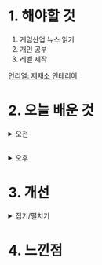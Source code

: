 
# 1. 해야할 것

1. 게임산업 뉴스 읽기 
2. 개인 공부  
3. 레벨 제작

[언리얼: 제재소 인테리어](https://dev.epicgames.com/community/learning/courses/qRG/unreal-engine-b03e6f/BKmk/unreal-engine-41b681)



# 2. 오늘 배운 것

<details>
<summary>오전</summary>

## 오늘의 게임 뉴스

■ '식혼도: 백화요란', 4월 18일 스팀 출시
CFK(대표 구창식)은 오늘(8일), 동양 판타지 탄막슈팅 '식혼도: 백화요란'의 스팀판 글로벌 발매일을 오는 4월 18일로 결정하고 발매에 앞서 게임의 주요 특징을 소개하는 첫 번째 시간을 갖는다고 밝혔습니다. '식혼도: 백화요란'은 국내 인디 개발사 '디어팜(Deerfarm)'이 개발한 게임으로, 동양풍 세계관을 배경으로 지옥에서 탈출한 요괴들의 탄막을 피하고 영혼을 수집, 강력한 공격으로 적들을 쓰러뜨려 나가는 종스크롤 슈팅 장르를 표방하고 있습니다.

■ 넷마블문화재단, '제20회 넷마블게임콘서트' 참가자 모집
넷마블문화재단(이사장 방준혁)은 오는 27일 넷마블 사옥에서 개최 예정인 '제20회 넷마블게임콘서트' 참가자를 모집한다고 8일 밝혔습니다. 넷마블게임콘서트는 넷마블문화재단이 건강한 게임문화 조성과 확산을 위해 2019년부터 여러 분야의 전문가를 초빙해 게임산업 트렌드 및 미래 비전을 공유하고 전문가와 현업자의 경험을 나누는 오픈 포럼 형식의 사회공헌 프로그램입니다.

■ 씰WTF, 아시아 지역 CBT 참가자 모집
플레이위드코리아(대표 김학준)는 ㈜플레이위드게임즈가 개발 중인 '씰WTF(영문 Seal :What The Fun)'의 아시아 지역의 CBT 참가자를 금일부터 모집합니다. 오는 21일까지 예정된 아시아 지역의 첫 CBT 참가자 모집은 한국을 포함해 인도네시아, 대만, 태국 등의 국가에서 진행되며, 누구나 신청이 가능하며, 신청 유저 전원이 테스트에 참여가 가능합니다.

■ 페르소나5: 더 팬텀X, 4월 18일 출시
SEGA의 정식 라이선스를 받아, ATLUS가 전면 감수하고 글로벌 게임업체 퍼펙트 월드 게임즈가 정성 들여 개발한 모바일 RPG '페르소나5: 더 팬텀X' (이하 P5X) 의 한국 정식 출시일이 4월 18일로 확정되었습니다. 공개된 PV 영상처럼 'P5X'는 '페르소나5'의 세계관 설정을 바탕으로 이야기가 전개되며, 원작의 스타일리시한 감각을 완벽히 재현하는 동시에 새로운 캐릭터와 스토리로 흥미진진한 게임 경험을 할 수 있습니다.

■ 인도게임협회, 부회장에 크래프톤 손현일 법인장 선임
우리나라 한국게임산업협회에 해당하는 IDGS(Indian Digital Gaming Society, 인도 디지털 게임 협회)가 크래프톤 손현일 인도법인장을 부회장(Vice President)으로 선임했습니다. IDGS는 인도 게임산업의 건강한 발전과 책 임감 있는 게임 장려를 추구합니다.

■ 전용기 의원, LCK 디도스 사태에 "특수본 설치라도 해야"
더불어민주당 전용기 의원이 최근 LCK 디도스(DDoS) 사태에 수사기관의 발 빠른 대응을 촉구했습니다. 전용기 의원은 6일 SNS를 통해 "인터넷 방송인을 대상으로 디도스 공격이 쏟아진 것이 벌써 수개월 전, 중간에 LCK 중계가 중단되기까지 했는데 여전히 해결은 요원해 보인다"라며 "국가의 제1역할은 국민들이 범죄로부터 안전한 환경을 제공하는 것, 범죄로부터 불안하지 않도록 예방하고 만약 발생했다면 조속히 조치해 추가 피해를 막는 것이다"라고 밝혔습니다.

■ 프로스트펑크2, 4월 15일부터 베타 테스트 진행 
혹한 속 인간 군상의 모습을 볼 수 있는 게임, 프로스트펑크2가 베타 테스트를 진행합니다. 11비트 스튜디오가 개발 중인 프로스트펑크2는 눈보라로 멸망한 세계에서 살아남은 자들의 모습을 다뤘던 도시 생존 게임 프로스트펑크의 후속작입니다.

■ 쿵야 레스토랑즈, 카카오프렌즈와 팝업스토어 운영
넷마블(대표 권영식, 김병규)은 콘텐츠 마케팅 자회사 엠엔비(MNB, 대표 배민호)가 카카오프렌즈샵과 협업해 팝업스토어를 운영한다고 5일 밝혔습니다. 팝업스토어 관련 자세한 내용은 쿵야 레스토랑즈 공식 인스타그램과 카카오프렌즈 공식 인스타그램에서 확인할 수 있습니다.

■ 2D 액션 게임 '선즈 오브 발할라', 한국어판 금일 출시
에이치투 인터렉티브(이하 H2 INTERACTIVE, 대표 허준하)는 '픽셀 체스트(Pixel Chest)'가 개발하고 '후디드 홀스(Hooded Horse)'가 배급한 '선즈 오브 발할라(Sons of Valhalla)'의 PC 한국어판을 오늘(4월 5일) 다이렉트  게임즈를 통하여 정식 출시하였고, 출시를 기념하여 2주간 할인 프로모션 및 네이버페이 지급 이벤트를 진행한다고 밝혔습니다. 플레이어는 주인공인 바이킹 전사 '소랄드 올라프손'이 되어, 자신의 고향을 불태우고 연인을 빼앗은 채 머나먼 잉글랜드 지방까지 도주한 야를을 추격하게 됩니다.

■ 홍순헌 후보, "해운대 세계적 게임 도시로 만들겠다" 공약
홍순헌 더불어민주당 해운대갑 국회의원 후보가 '게임도시 해운대 조성'을 공약했습니다. 게임 관련 인프라를 두루 갖춘 해운대의 이점을 살려 '게임도시 부산'을 뛰어넘는 세계적인 '게임 메카 해운대'를 조성하겠다는 선언입니다.

■ 별이되어라2, 글로벌 다운로드 150만 기록
하이브IM(대표 정우용)은 5일, 자사가 서비스하고 플린트(대표 김영모)에서 개발한 2D 액션 MORPG '별이되어라2: 베다의 기사들'이 글로벌 다운로드 수 150만 건을 돌파했다고 밝혔습니다. 별이되어라2: 베다의 기사들'은 지난 2일 정식 출시 이후, 국내에서는 출시 하루 만에 구글플레이 인기 게임 순위에서 1위를 차지했으며, 일본에서는 애플 앱스토어와 구글플레이 인기 게임 순위 모두 1위를 기록했습니다.

■ 아슬아슬 여관 운영! '던전 인' 텀블벅 펀딩 시작 
국내 인디게임 개발사 '캣 소사이어티'는 지난 5일 현재 개발 중인 게임 '던전 인'의 텀블벅 크라우드 펀딩을 도전한다고 전했습니다. 4월 5일(금) 텀블벅 펀딩을 시작한 '던전 인'은 오는 5월 7일(화)까지 약 한 달간 본  펀딩을 진행합니다.

■ 오디션, 이제 스토브에서도 플레이 가능
스마일게이트가 대한민국 PC 온라인 리듬게임의 대명사라 할 수 있는 '오디션(개발사 T3엔터테인먼트, 대표 홍민균)'의 스토브 채널링 정식 서비스를 시작했다고 5일(금) 밝혔습니다. 또한, 오는 18일까지 10레벨을 달성한  이용자 중에서 추첨을 통해 15명에게 오디션 마우스 장패드를 지급하고, 스토브 오디션의 게임 플레이 인증과 스크린샷을 오디션 상점 게시판에 등록하면, 추첨을 통해 10명에게 오디션 굿즈 (스리브 박스, 콜드컵, 피크닉  매트)를 제공합니다.
</details>

##

<details>
<summary>오후</summary>

## 레벨 제작

![image](https://github.com/JM94Ent/TIL-WIL/assets/143363550/99d24a6d-d181-4697-9a7b-32bd043fd2d1)




![image](https://github.com/JM94Ent/TIL-WIL/assets/143363550/367e85cf-fd19-4411-a527-e4ce6cb821b1)

</details>




# 3. 개선


<details>
<summary>접기/펼치기</summary>


</details>



# 4. 느낀점


